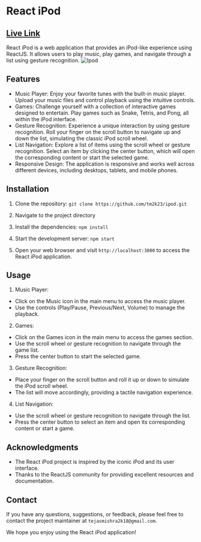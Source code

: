 # React iPod 
## [Live Link](https://react-ipod.netlify.app/)

React iPod is a web application that provides an iPod-like experience using ReactJS. It allows users to play music, play games, and navigate through a list using gesture recognition.
![Ipod](preview.gif)

## Features

- Music Player: Enjoy your favorite tunes with the built-in music player. Upload your music files and control playback using the intuitive controls.
- Games: Challenge yourself with a collection of interactive games designed to entertain. Play games such as Snake, Tetris, and Pong, all within the iPod interface.
- Gesture Recognition: Experience a unique interaction by using gesture recognition. Roll your finger on the scroll button to navigate up and down the list, simulating the classic iPod scroll wheel.
- List Navigation: Explore a list of items using the scroll wheel or gesture recognition. Select an item by clicking the center button, which will open the corresponding content or start the selected game.
- Responsive Design: The application is responsive and works well across different devices, including desktops, tablets, and mobile phones.

## Installation

1. Clone the repository:
    ```git clone https://github.com/tm2k23/ipod.git```

2. Navigate to the project directory
3. Install the dependencies: ```npm install```
4. Start the development server: ```npm start```
5. Open your web browser and visit `http://localhost:3000` to access the React iPod application.

## Usage

1. Music Player:
- Click on the Music icon in the main menu to access the music player.
- Use the controls (Play/Pause, Previous/Next, Volume) to manage the playback.

2. Games:
- Click on the Games icon in the main menu to access the games section.
- Use the scroll wheel or gesture recognition to navigate through the game list.
- Press the center button to start the selected game.

3. Gesture Recognition:
- Place your finger on the scroll button and roll it up or down to simulate the iPod scroll wheel.
- The list will move accordingly, providing a tactile navigation experience.

4. List Navigation:
- Use the scroll wheel or gesture recognition to navigate through the list.
- Press the center button to select an item and open its corresponding content or start a game.

## Acknowledgments

- The React iPod project is inspired by the iconic iPod and its user interface.
- Thanks to the ReactJS community for providing excellent resources and documentation.

## Contact

If you have any questions, suggestions, or feedback, please feel free to contact the project maintainer at `tejasmishra2k18@gmail.com`.

We hope you enjoy using the React iPod application!



